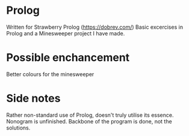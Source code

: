 # Prolog

Written for Strawberry Prolog (https://dobrev.com/)
Basic excercises in Prolog and a Minesweeper project I have made.

# Possible enchancement

Better colours for the minesweeper

# Side notes

Rather non-standard use of Prolog, doesn't truly utilise its essence.
Nonogram is unfinished. Backbone of the program is done, not the solutions.

